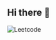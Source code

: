 ## Hi there 👋
![Leetcode](https://leetcode.card.workers.dev/22CSR045_DHANUSH?theme=dark&font=baloo&extension=null)
